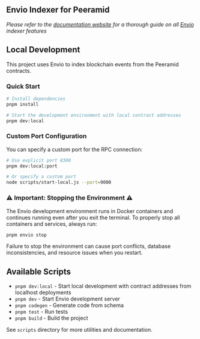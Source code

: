 ## Envio Indexer for Peeramid

*Please refer to the [documentation website](https://docs.envio.dev) for a thorough guide on all [Envio](https://envio.dev) indexer features*

## Local Development

This project uses Envio to index blockchain events from the Peeramid contracts.

### Quick Start

```bash
# Install dependencies
pnpm install

# Start the development environment with local contract addresses
pnpm dev:local
```

### Custom Port Configuration

You can specify a custom port for the RPC connection:

```bash
# Use explicit port 8300
pnpm dev:local:port

# Or specify a custom port
node scripts/start-local.js --port=9000
```

### ⚠️ Important: Stopping the Environment ⚠️

The Envio development environment runs in Docker containers and continues running even after you exit the terminal. To properly stop all containers and services, always run:

```bash
pnpm envio stop
```

Failure to stop the environment can cause port conflicts, database inconsistencies, and resource issues when you restart.

## Available Scripts

- `pnpm dev:local` - Start local development with contract addresses from localhost deployments
- `pnpm dev` - Start Envio development server
- `pnpm codegen` - Generate code from schema
- `pnpm test` - Run tests
- `pnpm build` - Build the project

See `scripts` directory for more utilities and documentation.

